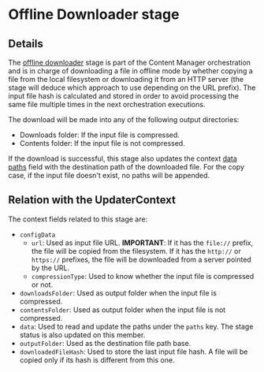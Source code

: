 # Offline Downloader stage

## Details

The [offline downloader](../../src/components/offlineDownloader.hpp) stage is part of the Content Manager orchestration and is in charge of downloading a file in offline mode by whether copying a file from the local filesystem or downloading it from an HTTP server (the stage will deduce which approach to use depending on the URL prefix). The input file hash is calculated and stored in order to avoid processing the same file multiple times in the next orchestration executions.

The download will be made into any of the following output directories:
- Downloads folder: If the input file is compressed.
- Contents folder: If the input file is not compressed.

If the download is successful, this stage also updates the context [data paths](../../src/components/updaterContext.hpp) field with the destination path of the downloaded file. For the copy case, if the input file doesn't exist, no paths will be appended.

## Relation with the UpdaterContext

The context fields related to this stage are:

- `configData`
  + `url`: Used as input file URL. **IMPORTANT**: If it has the `file://` prefix, the file will be copied from the filesystem. If it has the `http://` or `https://` prefixes, the file will be downloaded from a server pointed by the URL.
  + `compressionType`: Used to know whether the input file is compressed or not.
- `downloadsFolder`: Used as output folder when the input file is compressed.
- `contentsFolder`: Used as output folder when the input file is not compressed.
- `data`: Used to read and update the paths under the `paths` key. The stage status is also updated on this member.
- `outputFolder`: Used as the destination file path base.
- `downloadedFileHash`: Used to store the last input file hash. A file will be copied only if its hash is different from this one.
